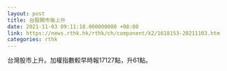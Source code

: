 ```yaml
---
layout: post
title: 台股開市後上升
date: 2021-11-03 09:11:18.000000000 +08:00
link: https://news.rthk.hk/rthk/ch/component/k2/1618153-20211103.htm
categories: rthk
---
```


台灣股市上升。加權指數較早時報17127點，升61點。
